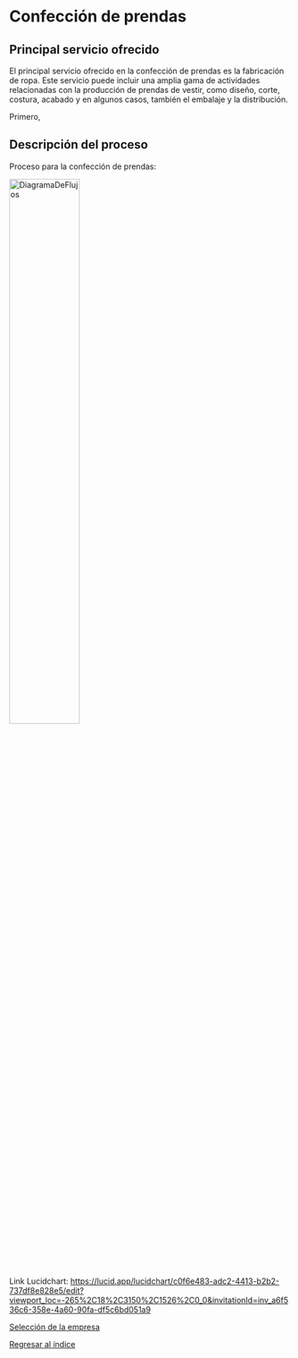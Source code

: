 # Confección de prendas

## Principal servicio ofrecido

El principal servicio ofrecido en la confección de prendas es la fabricación de ropa. Este servicio puede incluir una amplia gama de actividades relacionadas con la producción de prendas de vestir, como diseño, corte, costura, acabado y en algunos casos, también el embalaje y la distribución.

Primero,

## Descripción del proceso
Proceso para la confección de prendas:

<img src="DiagramaFlujos.png" alt="DiagramaDeFlujos" style="width: 50%; height: auto;"/>

Link Lucidchart: https://lucid.app/lucidchart/c0f6e483-adc2-4413-b2b2-737df8e828e5/edit?viewport_loc=-265%2C18%2C3150%2C1526%2C0_0&invitationId=inv_a6f536c6-358e-4a60-90fa-df5c6bd051a9

[Selección de la empresa](SeleccionEmpresa.md)

[Regresar al índice](../README.md)
